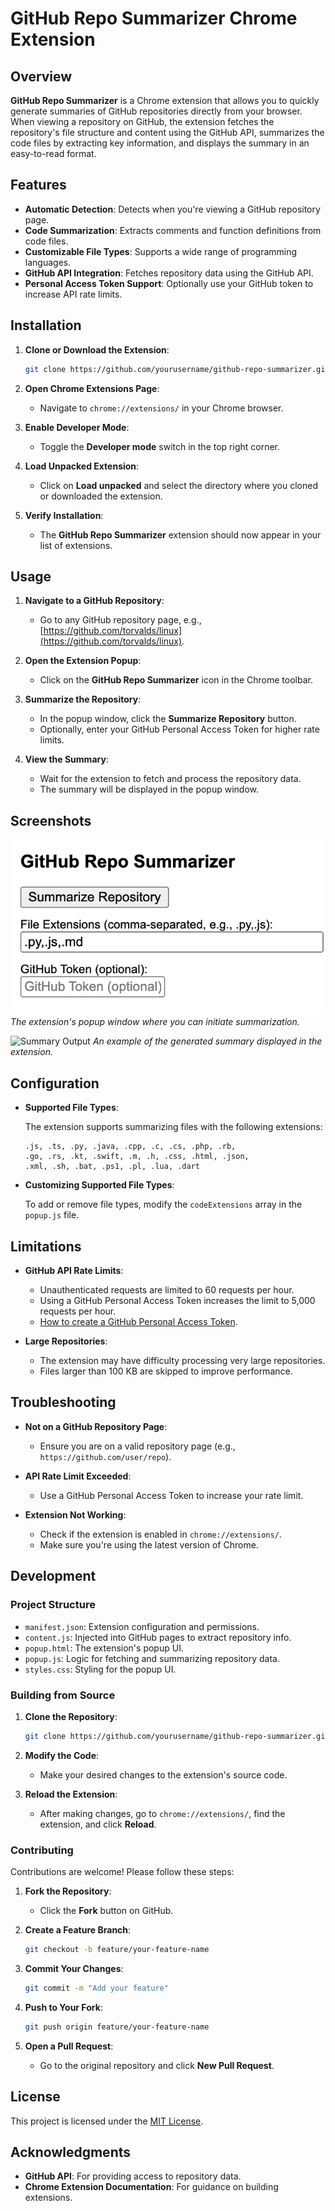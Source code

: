 # GitHub Repo Summarizer Chrome Extension

## Overview

**GitHub Repo Summarizer** is a Chrome extension that allows you to quickly generate summaries of GitHub repositories directly from your browser. When viewing a repository on GitHub, the extension fetches the repository's file structure and content using the GitHub API, summarizes the code files by extracting key information, and displays the summary in an easy-to-read format.

## Features

- **Automatic Detection**: Detects when you're viewing a GitHub repository page.
- **Code Summarization**: Extracts comments and function definitions from code files.
- **Customizable File Types**: Supports a wide range of programming languages.
- **GitHub API Integration**: Fetches repository data using the GitHub API.
- **Personal Access Token Support**: Optionally use your GitHub token to increase API rate limits.

## Installation

1. **Clone or Download the Extension**:

   ```bash
   git clone https://github.com/yourusername/github-repo-summarizer.git
   ```

2. **Open Chrome Extensions Page**:

   - Navigate to `chrome://extensions/` in your Chrome browser.

3. **Enable Developer Mode**:

   - Toggle the **Developer mode** switch in the top right corner.

4. **Load Unpacked Extension**:

   - Click on **Load unpacked** and select the directory where you cloned or downloaded the extension.

5. **Verify Installation**:

   - The **GitHub Repo Summarizer** extension should now appear in your list of extensions.

## Usage

1. **Navigate to a GitHub Repository**:

   - Go to any GitHub repository page, e.g., [https://github.com/torvalds/linux](https://github.com/torvalds/linux).

2. **Open the Extension Popup**:

   - Click on the **GitHub Repo Summarizer** icon in the Chrome toolbar.

3. **Summarize the Repository**:

   - In the popup window, click the **Summarize Repository** button.
   - Optionally, enter your GitHub Personal Access Token for higher rate limits.

4. **View the Summary**:

   - Wait for the extension to fetch and process the repository data.
   - The summary will be displayed in the popup window.

## Screenshots

![Extension Popup](screenshots/extension-popup.png)
*The extension's popup window where you can initiate summarization.*

![Summary Output](screenshots/summary-output.png)
*An example of the generated summary displayed in the extension.*

## Configuration

- **Supported File Types**:

  The extension supports summarizing files with the following extensions:

  ```
  .js, .ts, .py, .java, .cpp, .c, .cs, .php, .rb,
  .go, .rs, .kt, .swift, .m, .h, .css, .html, .json,
  .xml, .sh, .bat, .ps1, .pl, .lua, .dart
  ```

- **Customizing Supported File Types**:

  To add or remove file types, modify the `codeExtensions` array in the `popup.js` file.

## Limitations

- **GitHub API Rate Limits**:

  - Unauthenticated requests are limited to 60 requests per hour.
  - Using a GitHub Personal Access Token increases the limit to 5,000 requests per hour.
  - [How to create a GitHub Personal Access Token](https://docs.github.com/en/authentication/keeping-your-account-and-data-secure/creating-a-personal-access-token).

- **Large Repositories**:

  - The extension may have difficulty processing very large repositories.
  - Files larger than 100 KB are skipped to improve performance.

## Troubleshooting

- **Not on a GitHub Repository Page**:

  - Ensure you are on a valid repository page (e.g., `https://github.com/user/repo`).

- **API Rate Limit Exceeded**:

  - Use a GitHub Personal Access Token to increase your rate limit.

- **Extension Not Working**:

  - Check if the extension is enabled in `chrome://extensions/`.
  - Make sure you're using the latest version of Chrome.

## Development

### Project Structure

- `manifest.json`: Extension configuration and permissions.
- `content.js`: Injected into GitHub pages to extract repository info.
- `popup.html`: The extension's popup UI.
- `popup.js`: Logic for fetching and summarizing repository data.
- `styles.css`: Styling for the popup UI.

### Building from Source

1. **Clone the Repository**:

   ```bash
   git clone https://github.com/yourusername/github-repo-summarizer.git
   ```

2. **Modify the Code**:

   - Make your desired changes to the extension's source code.

3. **Reload the Extension**:

   - After making changes, go to `chrome://extensions/`, find the extension, and click **Reload**.

### Contributing

Contributions are welcome! Please follow these steps:

1. **Fork the Repository**:

   - Click the **Fork** button on GitHub.

2. **Create a Feature Branch**:

   ```bash
   git checkout -b feature/your-feature-name
   ```

3. **Commit Your Changes**:

   ```bash
   git commit -m "Add your feature"
   ```

4. **Push to Your Fork**:

   ```bash
   git push origin feature/your-feature-name
   ```

5. **Open a Pull Request**:

   - Go to the original repository and click **New Pull Request**.

## License

This project is licensed under the [MIT License](LICENSE).

## Acknowledgments

- **GitHub API**: For providing access to repository data.
- **Chrome Extension Documentation**: For guidance on building extensions.


